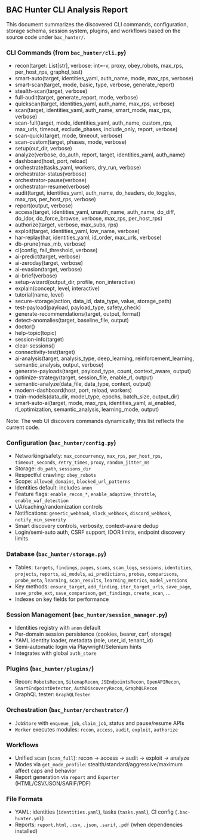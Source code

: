 ## BAC Hunter CLI Analysis Report

This document summarizes the discovered CLI commands, configuration, storage schema, session system, plugins, and workflows based on the source code under `bac_hunter/`.

### CLI Commands (from `bac_hunter/cli.py`)
- recon(target: List[str], verbose: int=-v, proxy, obey_robots, max_rps, per_host_rps, graphql_test)
- smart-auto(target, identities_yaml, auth_name, mode, max_rps, verbose)
- smart-scan(target, mode, basic, type, verbose, generate_report)
- stealth-scan(target, verbose)
- full-audit(target, generate_report, mode, verbose)
- quickscan(target, identities_yaml, auth_name, max_rps, verbose)
- scan(target, identities_yaml, auth_name, smart_mode, max_rps, verbose)
- scan-full(target, mode, identities_yaml, auth_name, custom_rps, max_urls, timeout, exclude_phases, include_only, report, verbose)
- scan-quick(target, mode, timeout, verbose)
- scan-custom(target, phases, mode, verbose)
- setup(out_dir, verbose)
- analyze(verbose, do_auth, report, target, identities_yaml, auth_name)
- dashboard(host, port, reload)
- orchestrate(tasks_yaml, workers, dry_run, verbose)
- orchestrator-status(verbose)
- orchestrator-pause(verbose)
- orchestrator-resume(verbose)
- audit(target, identities_yaml, auth_name, do_headers, do_toggles, max_rps, per_host_rps, verbose)
- report(output, verbose)
- access(target, identities_yaml, unauth_name, auth_name, do_diff, do_idor, do_force_browse, verbose, max_rps, per_host_rps)
- authorize(target, verbose, max_subs, rps)
- exploit(target, identities_yaml, low_name, verbose)
- har-replay(har, identities_yaml, id_order, max_urls, verbose)
- db-prune(max_mb, verbose)
- ci(config, fail_threshold, verbose)
- ai-predict(target, verbose)
- ai-zeroday(target, verbose)
- ai-evasion(target, verbose)
- ai-brief(verbose)
- setup-wizard(output_dir, profile, non_interactive)
- explain(concept, level, interactive)
- tutorial(name, level)
- secure-storage(action, data_id, data_type, value, storage_path)
- test-payload(payload, payload_type, safety_check)
- generate-recommendations(target, output, format)
- detect-anomalies(target, baseline_file, output)
- doctor()
- help-topic(topic)
- session-info(target)
- clear-sessions()
- connectivity-test(target)
- ai-analysis(target, analysis_type, deep_learning, reinforcement_learning, semantic_analysis, output, verbose)
- generate-payloads(target, payload_type, count, context_aware, output)
- optimize-strategy(target, session_file, enable_rl, output)
- semantic-analyze(data_file, data_type, context, output)
- modern-dashboard(host, port, reload, workers)
- train-models(data_dir, model_type, epochs, batch_size, output_dir)
- smart-auto-ai(target, mode, max_rps, identities_yaml, ai_enabled, rl_optimization, semantic_analysis, learning_mode, output)

Note: The web UI discovers commands dynamically; this list reflects the current code.

### Configuration (`bac_hunter/config.py`)
- Networking/safety: `max_concurrency`, `max_rps`, `per_host_rps`, `timeout_seconds`, `retry_times`, `proxy`, `random_jitter_ms`
- Storage: `db_path`, `sessions_dir`
- Respectful crawling: `obey_robots`
- Scope: `allowed_domains`, `blocked_url_patterns`
- Identities default: includes `anon`
- Feature flags: `enable_recon_*`, `enable_adaptive_throttle`, `enable_waf_detection`
- UA/caching/randomization controls
- Notifications: `generic_webhook`, `slack_webhook`, `discord_webhook`, `notify_min_severity`
- Smart discovery controls, verbosity, context-aware dedup
- Login/semi-auto auth, CSRF support, IDOR limits, endpoint discovery limits

### Database (`bac_hunter/storage.py`)
- Tables: `targets`, `findings`, `pages`, `scans`, `scan_logs`, `sessions`, `identities`, `projects`, `reports`, `ai_models`, `ai_predictions`, `probes`, `comparisons`, `probe_meta`, `learning`, `scan_results`, `learning_metrics`, `model_versions`
- Key methods: `ensure_target`, `add_finding`, `iter_target_urls`, `save_page`, `save_probe_ext`, `save_comparison`, `get_findings`, `create_scan`, ...
- Indexes on key fields for performance

### Session Management (`bac_hunter/session_manager.py`)
- Identities registry with `anon` default
- Per-domain session persistence (cookies, bearer, csrf, storage)
- YAML identity loader, metadata (role, user_id, tenant_id)
- Semi-automatic login via Playwright/Selenium hints
- Integrates with global `auth_store`

### Plugins (`bac_hunter/plugins/`)
- Recon: `RobotsRecon`, `SitemapRecon`, `JSEndpointsRecon`, `OpenAPIRecon`, `SmartEndpointDetector`, `AuthDiscoveryRecon`, `GraphQLRecon`
- GraphQL tester: `GraphQLTester`

### Orchestration (`bac_hunter/orchestrator/`)
- `JobStore` with `enqueue_job`, `claim_job`, status and pause/resume APIs
- `Worker` executes modules: `recon`, `access`, `audit`, `exploit`, `authorize`

### Workflows
- Unified scan (`scan_full`): recon -> access -> audit -> exploit -> analyze
- Modes via `get_mode_profile`: stealth/standard/aggressive/maximum affect caps and behavior
- Report generation via `report` and `Exporter` (HTML/CSV/JSON/SARIF/PDF)

### File Formats
- YAML: identities (`identities.yaml`), tasks (`tasks.yaml`), CI config (`.bac-hunter.yml`)
- Reports: `report.html`, `.csv`, `.json`, `.sarif`, `.pdf` (when dependencies installed)